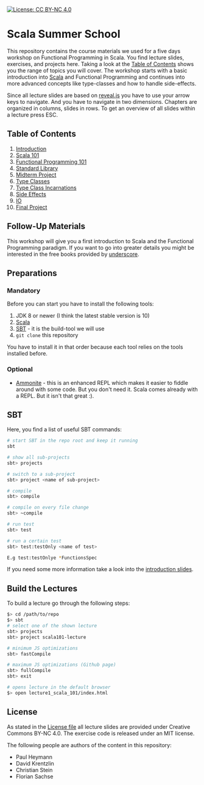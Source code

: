 [![License: CC BY-NC 4.0](https://licensebuttons.net/l/by-nc/4.0/80x15.png)](https://creativecommons.org/licenses/by-nc/4.0/)

# Scala Summer School
This repository contains the course materials we used for a five days workshop on Functional Programming in Scala. You find lecture slides, exercises, and projects here. Taking a look at the [Table of Contents](#table-of-contents) shows you the range of topics you will cover. The workshop starts with a basic introduction into [Scala](https://www.scala-lang.org/) and Functional Programming and continues into more advanced concepts like type-classes and how to handle side-effects.

Since all lecture slides are based on [reveal.js](https://github.com/hakimel/reveal.js) you have to use your arrow keys to navigate. And you have to navigate in two dimensions. Chapters are organized in columns, slides in rows. To get an overview of all slides within a lecture press ESC.

## Table of Contents
 1. [Introduction](https://scalasummerschool.github.io/lectures/introduction)
 2. [Scala 101](https://scalasummerschool.github.io/lectures/lecture1_scala_101)
 3. [Functional Programming 101](https://scalasummerschool.github.io/lectures/lecture2_fp_101)
 4. [Standard Library](https://scalasummerschool.github.io/lectures/lecture3_std_lib)
 5. [Midterm Project](https://www.github.com/scalasummerschool/lectures/tree/master/xtictactoe)
 6. [Type Classes](https://scalasummerschool.github.io/lectures/lecture4_typeclasses_101)
 7. [Type Class Incarnations](https://scalasummerschool.github.io/lectures/lecture5_typeclasses_incarnations)
 8. [Side Effects](https://scalasummerschool.github.io/lectures/lecture6_side_effects)
 9. [IO](https://scalasummerschool.github.io/lectures/lecture7_io)
 10. [Final Project](https://www.github.com/scalasummerschool/tictactoe)

## Follow-Up Materials
This workshop will give you a first introduction to Scala and the Functional Programming paradigm. If you want to go into greater details you might be interested in the free books provided by [underscore](https://underscore.io/training/).

## Preparations
### Mandatory
Before you can start you have to install the following tools:
 1. JDK 8 or newer (I think the latest stable version is 10)
 2. [Scala](https://www.scala-lang.org/download/)
 3. [SBT](https://www.scala-sbt.org/download.html) - it is the build-tool we will use
 4. `git clone` this repository
 
 You have to install it in that order because each tool relies on the tools installed before.
 
 ### Optional
  - [Ammonite](http://ammonite.io/#Ammonite-REPL) - this is an enhanced REPL which makes it easier to fiddle around with some code. But you don't need it. Scala comes already with a REPL. But it isn't that great :).

## SBT
Here, you find a list of useful SBT commands:

```bash
# start SBT in the repo root and keep it running
sbt

# show all sub-projects
sbt> projects

# switch to a sub-project
sbt> project <name of sub-project>

# compile
sbt> compile

# compile on every file change
sbt> ~compile

# run test
sbt> test

# run a certain test
sbt> test:testOnly <name of test>

E.g test:testOnlye *FunctionsSpec
```

If you need some more information take a look into the [introduction slides](https://scalasummerschool.github.io/lectures/introduction/).

## Build the Lectures
To build a lecture go through the following steps:

```bash
$> cd /path/to/repo
$> sbt
# select one of the shown lecture
sbt> projects
sbt> project scala101-lecture

# minimum JS optimizations
sbt> fastCompile

# maximum JS optimizations (Github page)
sbt> fullCompile
sbt> exit

# opens lecture in the default browser
$> open lecture1_scala_101/index.html
```

## License
As stated in the [License file](https://github.com/scalasummerschool/lectures/blob/master/LICENSE) all lecture slides are provided under Creative Commons BY-NC 4.0. The exercise code is released under an MIT license.

The following people are authors of the content in this repository:
 - Paul Heymann
 - David Krentzlin
 - Christian Stein
 - Florian Sachse
